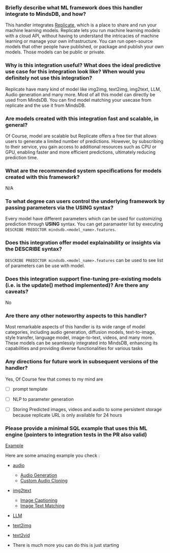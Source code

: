 
### Briefly describe what ML framework does this handler integrate to MindsDB, and how? 
This handler integrates [Replicate](https://replicate.com/), which is a place to share and run your machine learning models. Replicate lets you run machine learning models with a cloud API, without having to understand the intricacies of machine learning or manage your own infrastructure. You can run open-source models that other people have published, or package and publish your own models. Those models can be public or private.


### Why is this integration useful? What does the ideal predictive use case for this integration look like? When would you definitely not use this integration? 
Replicate have many kind of model like img2img, text2img, img2text, LLM, Audio generation and many more. Most of all this model can directly be used from MindsDB. You can find model matching your usecase from replicate and the use it from MindsDB.

### Are models created with this integration fast and scalable, in general?
Of Course, model are scalable but Replicate offers a free tier that allows users to generate a limited number of predictions. However, by subscribing to their service, you gain access to additional resources such as CPU or GPU, enabling faster and more efficient predictions, ultimately reducing prediction time.

### What are the recommended system specifications for models created with this framework?
N/A

### To what degree can users control the underlying framework by passing parameters via the USING syntax?
Every model have different parameters which can be used for customizing prediction through **USING** syntax. You can get paramaeter list by executing `DESCRIBE PREDICTOR mindsdb.<model_name>.features`.

### Does this integration offer model explainability or insights via the DESCRIBE syntax?
`DESCRIBE PREDICTOR mindsdb.<model_name>.features` can be used to see list of parameters can be use with model.

### Does this integration support fine-tuning pre-existing models (i.e. is the update() method implemented)? Are there any caveats?
No

### Are there any other noteworthy aspects to this handler?
Most remarkable aspects of this handler is its wide range of model categories, including audio generation, diffusion models, text-to-image, style transfer, language model, image-to-text, videos, and many more. These models can be seamlessly integrated into MindsDB, enhancing its capabilities and providing diverse functionalities for various tasks

### Any directions for future work in subsequent versions of the handler?
Yes, Of Course few that comes to my mind are 
- [ ] prompt template
- [ ] NLP to parameter generation 
- [ ] Storing Predicted images, videos and audio to some persistent storage because replicate URL is only available for 24 hours


### Please provide a minimal SQL example that uses this ML engine (pointers to integration tests in the PR also valid)
[Example](./Manual_QA.md)


Here are some amazing example you check :

- [audio](./usage_audio.md)
    - [Audio Generation](./usage_audio.md#audio-generation)
    - [Custom Audio Cloning](./usage_audio.md#custom-audio-cloning)
- [img2text](./usage_img2text.md)
    - [Image Captioning](./usage_img2text.md#image-captioning)
    - [Image Text Matching](./usage_img2text.md#visual-question-answering)
- [LLM](./usage_LLM.md)
- [text2img](./usage_text2img.md)
- [text2vid](./usage_text2video.md)

- There is much more you can do this is just starting
